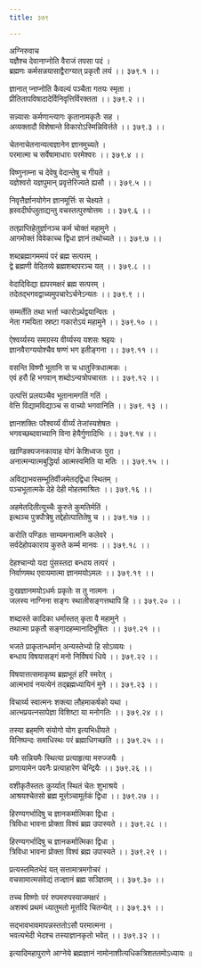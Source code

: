 ```yaml
---
title: ३७९

---
```

अग्निरुवाच  
यज्ञैश्च देवानाप्नोति वैराजं तपसा पदं ।  
ब्रह्मणः कर्मसन्नयासाद्वैराग्यात् प्रकृतौ लयं ।। ३७९.१ ।।  
  
ज्ञानात् प्नाप्नोति कैवल्यं पञ्चैता गतयः स्मृता ।  
प्रीतितापविषादादेर्विनिवृत्तिर्विरक्तता ।। ३७९.२ ।।  
  
सन्न्यासः कर्मणान्त्यागः कृतानामकृतैः सह ।  
अव्यक्तादौ विशेषान्ते विकारोऽस्मिन्निविर्त्तते ।। ३७९.३ ।।  
  
चेतनाचेतनान्यत्वज्ञानेन ज्ञानमुच्यते ।  
परमात्मा च सर्वेषामाधारः परमेश्वरः ।। ३७९.४ ।।  
  
विष्णुनाम्ना च देवेषु वेदान्तेषु च गीयते ।  
यज्ञेश्वरो यज्ञपुमान् प्रवृत्तेरिज्यते ह्यसौ ।। ३७९.५ ।।  
  
निवृत्तैर्ज्ञानयोगेन ज्ञानमूर्त्तिः स चेक्ष्यते ।  
ह्रस्वदीर्घप्लुताद्यन्तु वचस्तत्पुरुषोत्तमः ।। ३७९.६ ।।  
  
तत्‌प्राप्तिहेतुर्ज्ञानञ्च कर्म चोक्तं महामुने ।  
आगमोक्तं विवेकाच्च द्विधा ज्ञानं तथोच्यते ।। ३७९.७ ।।  
  
शब्दब्रह्मागममयं परं ब्रह्म सत्परम् ।  
द्वे ब्रह्मणी वेदितव्ये ब्रह्मशब्दपरञ्च यत् ।। ३७९.८ ।।  
  
वेदादिविद्या ह्यपरमक्षरं ब्रह्म सत्परम् ।  
तदेतद्भगवद्वाच्यमुपचारेऽर्चनेऽन्यतः ।। ३७९.९ ।।  
  
सम्मर्तेति तथा भर्त्ता भ्कारोऽर्थद्वयान्वितः ।  
नेता गमयिता स्रष्टा गकारोऽयं महामुने ।। ३७९.१० ।।  
  
ऐश्वर्य्यस्य समग्रस्य वीर्य्यस्य यशसः श्रइयः ।  
ज्ञानवैराग्ययोश्चैव षण्णं भग इतीङ्गना ।। ३७९.११ ।।  
  
वसन्ति विष्णौ भूतानि स च धातुस्त्रिधात्मकः ।  
एवं हरौ हि भगवान् शब्दोऽन्यत्रोपचारतः ।। ३७९.१२ ।।  
  
उत्पत्तिं प्रलयञ्चैव भूतानामगतिं गतिं ।  
वेत्ति विद्यामविद्याञ्च स वाच्यो भगवानिति ।। ३७९. १३ ।।  
  
ज्ञानशक्तिः परैश्वर्य्यं वीर्य्यं तेजांस्यशेषतः ।  
भगवच्छब्दवाच्यानि विना हेयैर्गुणादिभिः ।। ३७९.१४ ।।  
  
खाण्डिक्यजनकायाह योगं केशिध्वजः पुरा ।  
अनात्मन्यात्मबुद्धिर्या आत्मस्वमिति या मतिः ।। ३७९.१५ ।।  
  
अविद्याभवसम्भूतिर्वीजमेतद्‌द्विधा स्थितम् ।  
पञ्चभूतात्मके देहे देही मोहतमाश्रितः ।। ३७९.१६ ।।  
  
अहमेतदितीत्युच्चैः कुरुते कुमतिर्मतिं ।  
इत्थञ्च पुत्रपौत्रेषु तद्देहोत्पातितेषु च ।। ३७९.१७ ।।  
  
करोति पण्डितः साम्यमनात्मनि कलेवरे ।  
सर्वदेहोपकाराय कुरुते कर्म्म मानवः ।। ३७९.१८ ।।  
  
देहश्चान्यो यदा पुंसस्तदा बन्धाय तत्परं ।  
निर्वाणमथ एवायमात्मा ज्ञानमयोऽमलः ।। ३७९.१९ ।।  
  
दुःखज्ञानमयोऽधर्मः प्रकृतेः स तु नात्मनः ।  
जलस्य नाग्निना सङ्गः स्थालीसङ्गत्तथापि हि ।। ३७९.२० ।।  
  
शब्दास्ते कादिका धर्मास्तत् कृता वै महामुने ।  
तथात्मा प्रकृतौ सङ्गादहम्मानादिभूषितः ।। ३७९.२१ ।।  
  
भजते प्राकृतान्धर्मान् अन्यस्तेभ्यो हि सोऽव्ययः ।  
बन्धाय विषयासङ्गं मनो निर्विषयं धिये ।। ३७९.२२ ।।  
  
विषयात्तत्समाकृष्य ब्रह्मभूतं हरिं स्मरेत् ।  
आत्मभावं नयत्येनं तद्‌ब्रह्मध्यायिनं मुने ।। ३७९.२३ ।।  
  
विचार्य्य स्वात्मनः शक्त्या लौहमाकर्षको यथा ।  
आत्भप्रयत्नसापेज्ञा विशिष्टा या मनोगतिः ।। ३७९.२४ ।।  
  
तस्या ब्रह्‌मणि संयोगो योग इत्यभिधीयते ।  
विनिष्पन्दः समाधिस्थः परं ब्रह्माधिगच्छति ।। ३७९.२५ ।।  
  
यमैः सन्नियमैः स्थित्या प्रत्याहृत्या मरुज्जयैः ।  
प्राणायामेन पवनैः प्रत्याहारेण चेन्द्रियैः ।। ३७९.२६ ।।  
  
वशीकृतैस्ततः कुर्य्यात् स्थितं चेतः शुभाश्रये ।  
आश्रयश्चेतसो ब्रह्म मूर्त्तञ्चामूर्तकं द्विधा ।। ३७९.२७ ।।  
  
हिरण्यगर्भादिषु च ज्ञानकर्मात्मिका द्विधा ।  
त्रिविधा भावना प्रोक्ता विश्वं ब्रह्म उपास्यते ।। ३७९.२८ ।।  
  
हिरण्यगर्भादिषु च ज्ञानकर्मात्मिका द्विधा ।  
त्रिविधा भावना प्रोक्ता विश्वं ब्रह्म उपास्यते ।। ३७९.२९ ।।  
  
प्रत्यस्तमितभेदं यत् सत्तामात्रमगोचरं ।  
वचसामात्मसंवेद्यं तज्ज्ञानं ब्रह्म सञ्ज्ञितम् ।। ३७९.३० ।।  
  
तच्च विष्णोः परं रुपमरुपस्याजमक्षरं ।  
अशक्यं प्रथमं ध्यातुमतो मूर्त्तादि चितन्येत् ।। ३७९.३१ ।।  
  
सद्भावभावमापन्नस्ततोऽसौ परमात्मना ।  
भवत्यभेदी भेदश्च तस्याज्ञानकृतो भवेत् ।। ३७९.३२ ।।  
  
इत्यादिमहापुराणे आग्नेये ब्रह्मज्ञानं नामोनाशीत्यधिकत्रिशततमोऽध्यायः ॥